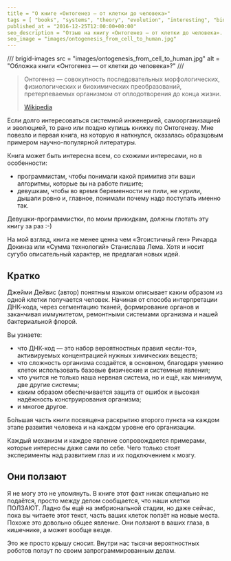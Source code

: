 ```yaml
---
title = "О книге «Онтогенез — от клетки до человека»"
tags = [ "books", "systems", "theory", "evolution", "interesting", "biology"]
published_at = "2016-12-25T12:00:00+00:00"
seo_description = "Отзыв на книгу «Онтогенез — от клетки до человека». Будет интересна всем, кто интересуется системной инженерией, самоорганизацией и эволюцией."
seo_image = "images/ontogenesis_from_cell_to_human.jpg"
---
```


/// brigid-images
src = "images/ontogenesis_from_cell_to_human.jpg"
alt = "Обложка книги «Онтогенез — от клетки до человека»?"
///

> Онтогенез — совокупность последовательных морфологических, физиологических и биохимических преобразований, претерпеваемых организмом от оплодотворения до конца жизни.
>
> [Wikipedia](https://ru.wikipedia.org/wiki/%D0%9E%D0%BD%D1%82%D0%BE%D0%B3%D0%B5%D0%BD%D0%B5%D0%B7)

Если долго интересоваться системной инженерией, самоорганизацией и эволюцией, то рано или поздно купишь книжку по Онтогенезу. Мне повезло и первая книга, на которую я наткнулся, оказалась образцовым примером научно-популярной литературы.

Книга может быть интересна всем, со схожими интересами, но в особенности:

- программистам, чтобы понимали какой примитив эти ваши алгоритмы, которые вы на работе пишите;
- девушкам, чтобы во время беременности не пили, не курили, дышали ровно и, главное, понимали почему надо поступать именно так.

Девушки-программистки, по моим прикидкам, должны глотать эту книгу за раз :-)

На мой взгляд, книга не менее ценна чем «Эгоистичный ген» Ричарда Докинза или «Сумма технологий» Станислава Лема. Хотя и носит сугубо описательный характер, не предлагая новых идей.

<!-- more -->

## Кратко

Джейми Дейвис (автор) понятным языком описывает каким образом из одной клетки получается человек. Начиная от способа интерпретации ДНК-кода, через сегментацию тканей, формирование органов и заканчивая иммунитетом, ремонтными системами организма и нашей бактериальной флорой.

Вы узнаете:

- что ДНК-код — это набор вероятностных правил «если-то», активируемых концентрацией нужных химических веществ;
- что сложность организма создаётся, в основном, благодаря умению клеток использовать базовые физические и системные явления;
- что учится не только наша нервная система, но и ещё, как минимум, две другие системы;
- каким образом обеспечивается защита от ошибок и высокая надёжность конструирования организма;
- и многое другое.

Бо́льшая часть книги посвящена раскрытию второго пункта на каждом этапе развития человека и на каждом уровне его организации.

Каждый механизм и каждое явление сопровождается примерами, которые интересны даже сами по себе. Чего только стоят эксперименты над развитием глаз и их подключением к мозгу.

## Они ползают

Я не могу это не упомянуть. В книге этот факт никак специально не подаётся, просто между делом сообщается, что наши клетки ПОЛЗАЮТ. Ладно бы ещё на эмбриональной стадии, но даже сейчас, пока вы читаете этот текст, часть ваших клеток ползёт на новые места. Похоже это довольно общее явление. Они ползают в ваших глаза, в кишечнике, а может вообще везде.

Это же просто крышу сносит. Внутри нас тысячи вероятностных роботов ползут по своим запрограммированным делам.
